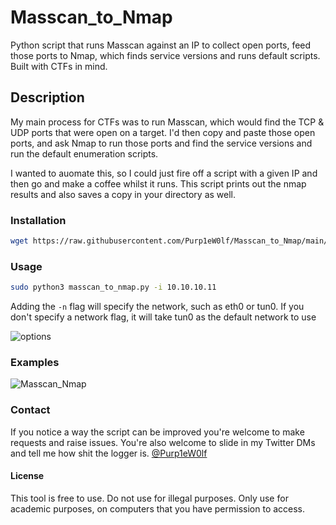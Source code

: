 # Masscan_to_Nmap
Python script that runs Masscan against an IP to collect open ports, feed those ports to Nmap, which finds service versions and runs default scripts. Built with CTFs in mind.

## Description

My main process for CTFs was to run Masscan, which would find the TCP & UDP ports that were open on a target. I'd then copy and paste those open ports, and ask Nmap to run those ports and find the service versions and run the default enumeration scripts.

I wanted to auomate this, so I could just fire off a script with a given IP and then go and make a coffee whilst it runs. This script prints out the nmap results and also saves a copy in your directory as well.

### Installation
```bash
wget https://raw.githubusercontent.com/Purp1eW0lf/Masscan_to_Nmap/main/masscan_to_nmap.py
```
### Usage
```bash
sudo python3 masscan_to_nmap.py -i 10.10.10.11
```
Adding the `-n` flag will specify the network, such as eth0 or tun0. If you don't specify a network flag, it will take tun0 as the default network to use

![options](https://github.com/Purp1eW0lf/Masscan_to_Nmap/blob/main/images/Options.png)

### Examples
![Masscan_Nmap](https://github.com/Purp1eW0lf/Masscan_to_Nmap/blob/main/images/masscan_nmap.png)

### Contact
If you notice a way the script can be improved you're welcome to make requests and raise issues. 
You're also welcome to slide in my Twitter DMs and tell me how shit the logger is.
[@Purp1eW0lf](https://twitter.com/Purp1eW0lf)

#### License
This tool is free to use. Do not use for illegal purposes. Only use for academic purposes, on computers that you have permission to access. 
